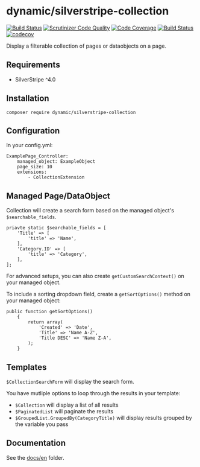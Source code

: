 # dynamic/silverstripe-collection

[![Build Status](https://travis-ci.org/dynamic/silverstripe-collection.svg?branch=master)](https://travis-ci.org/dynamic/silverstripe-collection)
[![Scrutinizer Code Quality](https://scrutinizer-ci.com/g/dynamic/silverstripe-collection/badges/quality-score.png?b=master)](https://scrutinizer-ci.com/g/dynamic/silverstripe-collection/?branch=master)
[![Code Coverage](https://scrutinizer-ci.com/g/dynamic/silverstripe-collection/badges/coverage.png?b=master)](https://scrutinizer-ci.com/g/dynamic/silverstripe-collection/?branch=master)
[![Build Status](https://scrutinizer-ci.com/g/dynamic/silverstripe-collection/badges/build.png?b=master)](https://scrutinizer-ci.com/g/dynamic/silverstripe-collection/build-status/master)
[![codecov](https://codecov.io/gh/dynamic/silverstripe-collection/branch/master/graph/badge.svg)](https://codecov.io/gh/dynamic/silverstripe-collection)

Display a filterable collection of pages or dataobjects on a page.

## Requirements

- SilverStripe ^4.0

## Installation

`composer require dynamic/silverstripe-collection`

## Configuration

In your config.yml:

```
ExamplePage_Controller:
	managed_object: ExampleObject
	page_size: 10
	extensions:
		- CollectionExtension
```

## Managed Page/DataObject

Collection will create a search form based on the managed object's `$searchable_fields`. 

```
priavte static $searchable_fields = [
	'Title' => [
		'title' => 'Name',
	],
	'Category.ID' => [
		'title' => 'Category',
	],
];
```

For advanced setups, you can also create `getCustomSearchContext()` on your managed object.

To include a sorting dropdown field, create a `getSortOptions()` method on your managed object:

```
public function getSortOptions()
    {
        return array(
            'Created' => 'Date',
            'Title' => 'Name A-Z',
            'Title DESC' => 'Name Z-A',
        );
    }
```

## Templates

`$CollectionSearchForm` will display the search form.

You have mutliple options to loop through the results in your template:

* `$Collection` will display a list of all results
* `$PaginatedList` will paginate the results
* `$GroupedList.GroupedBy(CategoryTitle)` will display results grouped by the variable you pass

## Documentation

See the [docs/en](docs/en/index.md) folder.

